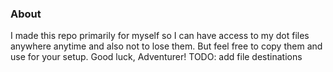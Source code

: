 ### About
I made this repo primarily for myself so I can have access to my dot files anywhere anytime and also not to lose them. But feel free to copy them and use for your setup. Good luck, Adventurer!
 TODO:
 add file destinations

